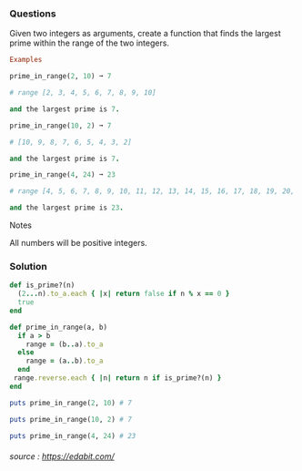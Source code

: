 ### Questions
Given two integers as arguments, create a function that finds the largest prime within the range of the two integers.

```ruby
Examples

prime_in_range(2, 10) ➞ 7

# range [2, 3, 4, 5, 6, 7, 8, 9, 10] 

and the largest prime is 7.

prime_in_range(10, 2) ➞ 7

# [10, 9, 8, 7, 6, 5, 4, 3, 2] 

and the largest prime is 7.

prime_in_range(4, 24) ➞ 23

# range [4, 5, 6, 7, 8, 9, 10, 11, 12, 13, 14, 15, 16, 17, 18, 19, 20, 21, 22, 23, 24]

and the largest prime is 23.
```

Notes

All numbers will be positive integers.

### Solution
```ruby
def is_prime?(n)
  (2...n).to_a.each { |x| return false if n % x == 0 }
  true
end

def prime_in_range(a, b)
  if a > b
    range = (b..a).to_a
  else
    range = (a..b).to_a
  end
 range.reverse.each { |n| return n if is_prime?(n) }
end

puts prime_in_range(2, 10) # 7

puts prime_in_range(10, 2) # 7

puts prime_in_range(4, 24) # 23
```
###### source : https://edabit.com/